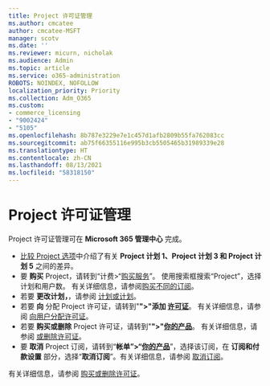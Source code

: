 ```yaml
---
title: Project 许可证管理
ms.author: cmcatee
author: cmcatee-MSFT
manager: scotv
ms.date: ''
ms.reviewer: micurn, nicholak
ms.audience: Admin
ms.topic: article
ms.service: o365-administration
ROBOTS: NOINDEX, NOFOLLOW
localization_priority: Priority
ms.collection: Adm_O365
ms.custom:
- commerce_licensing
- "9002424"
- "5105"
ms.openlocfilehash: 8b787e3229e7e1c457d1afb2809b55fa762083cc
ms.sourcegitcommit: ab75f66355116e995b3cb5505465b31989339e28
ms.translationtype: HT
ms.contentlocale: zh-CN
ms.lasthandoff: 08/13/2021
ms.locfileid: "58318150"
---
```

# <a name="project-license-management"></a>Project 许可证管理

Project 许可证管理可在 **Microsoft 365 管理中心** 完成。

- [比较 Project 选项](https://www.microsoft.com/microsoft-365/project/compare-microsoft-project-management-software)中介绍了有关 **Project 计划 1、Project 计划 3 和 Project 计划 5** 之间的差异。
- 要 **购买** Project，请转到“计费>“[购买服务](https://go.microsoft.com/fwlink/p/?linkid=868433)”。 使用搜索框搜索“Project”，选择计划和用户数。 有关详细信息，请参阅[购买不同的订阅](https://docs.microsoft.com/microsoft-365/commerce/try-or-buy-microsoft-365#buy-a-different-subscription)。
- 若要 **更改计划，**，请参阅 [计划或计划](https://docs.microsoft.com/microsoft-365/commerce/subscriptions/upgrade-to-different-plan)。
- 若要 **向** 分配 Project 许可证，请转到"**">"添加 [许可证](https://go.microsoft.com/fwlink/p/?linkid=842264)**。 有关详细信息，请参阅 [向用户分配许可证](https://docs.microsoft.com/microsoft-365/admin/manage/assign-licenses-to-users)。
- 若要 **购买或删除** Project 许可证，请转到"**">"[你的产品](https://go.microsoft.com/fwlink/p/?linkid=842054)**。 有关详细信息，请参阅 [或删除许可证](https://docs.microsoft.com/microsoft-365/commerce/licenses/buy-licenses#add-or-remove-licenses-for-your-business-subscription)。
- 要 **取消** Project 订阅，请转到“**帐单”>“[你的产品](https://go.microsoft.com/fwlink/p/?linkid=842054)**”，选择该订阅，在 **订阅和付款设置** 部分，选择“**取消订阅**”。有关详细信息，请参阅 [取消订阅](https://docs.microsoft.com/microsoft-365/commerce/subscriptions/cancel-your-subscription)。

有关详细信息，请参阅 [购买或删除许可证](https://docs.microsoft.com/microsoft-365/commerce/licenses/buy-licenses)。